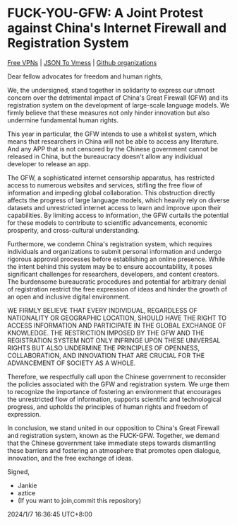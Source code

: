 # FUCK-YOU-GFW: A Joint Protest against China's Internet Firewall and Registration System

<p>
	<a href="https://githubfast.com/OpenCNLink/freevpn">Free VPNs</a>
	|
	<a href="https://githubfast.com/OpenCNLink/json2vmess">JSON To Vmess</a>
	|
	<a href="https://githubfast.com/OpenCNLink">Github organizations</a>
</p>


Dear fellow advocates for freedom and human rights,

We, the undersigned, stand together in solidarity to express our utmost concern over the detrimental impact of China's Great Firewall (GFW) and its registration system on the development of large-scale language models.  We firmly believe that these measures not only hinder innovation but also undermine fundamental human rights.

This year in particular, the GFW intends to use a whitelist system, which means that researchers in China will not be able to access any literature. And any APP that is not censored by the Chinese government cannot be released in China, but the bureaucracy doesn't allow any individual developer to release an app.

The GFW, a sophisticated internet censorship apparatus, has restricted access to numerous websites and services, stifling the free flow of information and impeding global collaboration.  This obstruction directly affects the progress of large language models, which heavily rely on diverse datasets and unrestricted internet access to learn and improve upon their capabilities.  By limiting access to information, the GFW curtails the potential for these models to contribute to scientific advancements, economic prosperity, and cross-cultural understanding.

Furthermore, we condemn China's registration system, which requires individuals and organizations to submit personal information and undergo rigorous approval processes before establishing an online presence.  While the intent behind this system may be to ensure accountability, it poses significant challenges for researchers, developers, and content creators.  The burdensome bureaucratic procedures and potential for arbitrary denial of registration restrict the free expression of ideas and hinder the growth of an open and inclusive digital environment.

WE FIRMLY BELIEVE THAT EVERY INDIVIDUAL, REGARDLESS OF NATIONALITY OR GEOGRAPHIC LOCATION, SHOULD HAVE THE RIGHT TO ACCESS INFORMATION AND PARTICIPATE IN THE GLOBAL EXCHANGE OF KNOWLEDGE.  THE RESTRICTION IMPOSED BY THE GFW AND THE REGISTRATION SYSTEM NOT ONLY INFRINGE UPON THESE UNIVERSAL RIGHTS BUT ALSO UNDERMINE THE PRINCIPLES OF OPENNESS, COLLABORATION, AND INNOVATION THAT ARE CRUCIAL FOR THE ADVANCEMENT OF SOCIETY AS A WHOLE.

Therefore, we respectfully call upon the Chinese government to reconsider the policies associated with the GFW and registration system.  We urge them to recognize the importance of fostering an environment that encourages the unrestricted flow of information, supports scientific and technological progress, and upholds the principles of human rights and freedom of expression.

In conclusion, we stand united in our opposition to China's Great Firewall and registration system, known as the FUCK-GFW.  Together, we demand that the Chinese government take immediate steps towards dismantling these barriers and fostering an atmosphere that promotes open dialogue, innovation, and the free exchange of ideas.

Signed,

- Jankie
- aztice
- (If you want to join,commit this repository)

2024/1/7 16:36:45 UTC+8:00
